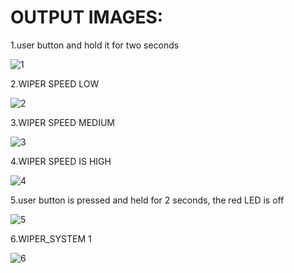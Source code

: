 # OUTPUT IMAGES:
1.user button and hold it for two seconds

![1](https://user-images.githubusercontent.com/102800244/168420960-d2abbf34-a63b-48dd-bb1f-23a686ea0fb2.jpeg)

2.WIPER SPEED LOW

![2](https://user-images.githubusercontent.com/102800244/168420962-9788899c-5b09-4d8c-a165-56544193cc4a.jpeg)

3.WIPER SPEED MEDIUM

![3](https://user-images.githubusercontent.com/102800244/168420963-3ecb3384-8f55-4ff7-8185-9567e7d58024.jpeg)

4.WIPER SPEED IS HIGH

![4](https://user-images.githubusercontent.com/102800244/168420964-64b3889a-5436-4c2d-8544-c0a7f3affbe6.jpeg)


5.user button is pressed and held for 2 seconds, the red LED is off

![5](https://user-images.githubusercontent.com/102800244/168420965-11e6dd80-4a8c-450c-84f9-60529251751f.jpeg)

6.WIPER_SYSTEM 1

![6](https://user-images.githubusercontent.com/102905328/168475057-cc680b45-def4-42f6-8d36-5b2aa4319437.png)
